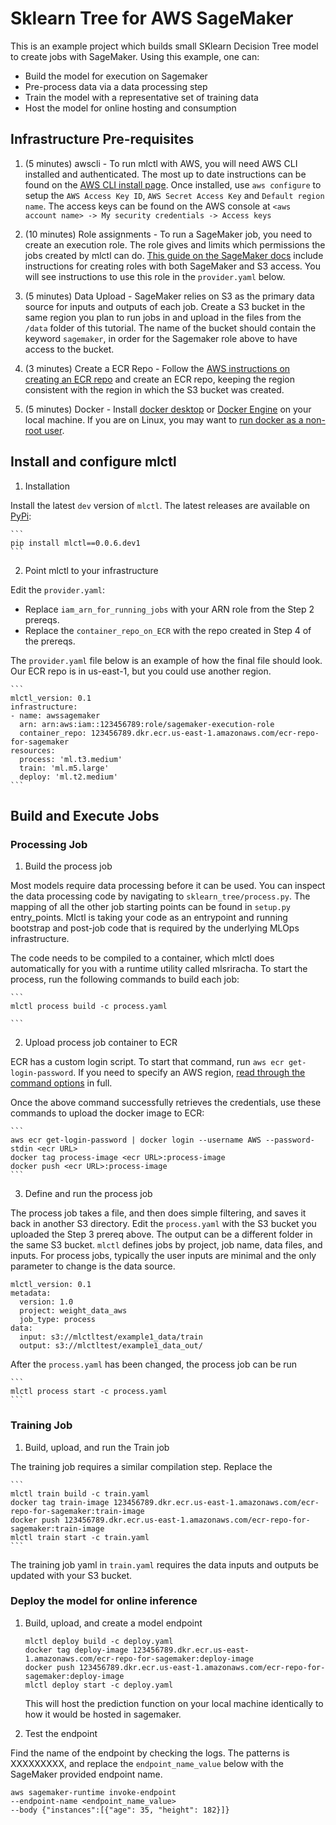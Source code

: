 # Sklearn Tree for AWS SageMaker

This is an example project which builds small SKlearn Decision Tree model to create jobs with SageMaker. Using this example, one can:

- Build the model for execution on Sagemaker
- Pre-process data via a data processing step
- Train the model with a representative set of training data
- Host the model for online hosting and consumption

## Infrastructure Pre-requisites

1. (5 minutes) awscli - To run mlctl with AWS, you will need AWS CLI installed and authenticated. The most up to date instructions can be found on the [AWS CLI install page](https://docs.aws.amazon.com/cli/latest/userguide/install-cliv2.html). Once installed, use `aws configure` to setup the `AWS Access Key ID`, `AWS Secret Access Key` and `Default region name`. The access keys can be found on the AWS console at `<aws account name> -> My security credentials -> Access keys`

2. (10 minutes) Role assignments - To run a SageMaker job, you need to create an execution role. The role gives and limits which permissions the jobs created by mlctl can do. [This guide on the SageMaker docs](https://docs.aws.amazon.com/sagemaker/latest/dg/sagemaker-roles.html) include instructions for creating roles with both SageMaker and S3 access. You will see instructions to use this role in the `provider.yaml` below.

3. (5 minutes) Data Upload - SageMaker relies on S3 as the primary data source for inputs and outputs of each job. Create a S3 bucket in the same region you plan to run jobs in and upload in the files from the `/data` folder of this tutorial. The name of the bucket should contain the keyword `sagemaker`, in order for the Sagemaker role above to have access to the bucket.

4. (3 minutes) Create a ECR Repo - Follow the [AWS instructions on creating an ECR repo](https://docs.aws.amazon.com/AmazonECR/latest/userguide/repository-create.html) and create an ECR repo, keeping the region consistent with the region in which the S3 bucket was created.

5. (5 minutes) Docker - Install [docker desktop](https://docs.docker.com/desktop/) or [Docker Engine](https://docs.docker.com/engine/) on your local machine. If you are on Linux, you may want to [run docker as a non-root user](https://docs.docker.com/engine/install/linux-postinstall/).

## Install and configure mlctl

1. Installation

Install the latest `dev` version of `mlctl`. The latest releases are available on [PyPi](https://pypi.org/project/mlctl/#history):

    ```
    pip install mlctl==0.0.6.dev1
    ```

2. Point mlctl to your infrastructure

Edit the `provider.yaml`:

- Replace `iam_arn_for_running_jobs` with your ARN role from the Step 2 prereqs.
- Replace the `container_repo_on_ECR` with the repo created in Step 4 of the prereqs. 

The `provider.yaml` file below is an example of how the final file should look. Our ECR repo is in us-east-1, but you could use another region.

    ```
    mlctl_version: 0.1
    infrastructure:
    - name: awssagemaker
      arn: arn:aws:iam::123456789:role/sagemaker-execution-role
      container_repo: 123456789.dkr.ecr.us-east-1.amazonaws.com/ecr-repo-for-sagemaker
    resources: 
      process: 'ml.t3.medium'
      train: 'ml.m5.large'
      deploy: 'ml.t2.medium'
    ```

## Build and Execute Jobs

### Processing Job

1. Build the process job

Most models require data processing before it can be used. You can inspect the data processing code by navigating to `sklearn_tree/process.py`. The mapping of all the other job starting points can be found in `setup.py` entry_points. Mlctl is taking your code as an entrypoint and running bootstrap and post-job code that is required by the underlying MLOps infrastructure.

The code needs to be compiled to a container, which mlctl does automatically for you with a runtime utility called mlsriracha. To start the process, run the following commands to build each job:

    ```
    mlctl process build -c process.yaml
    
    ```

2. Upload process job container to ECR

ECR has a custom login script. To start that command, run `aws ecr get-login-password`. If you need to specify an AWS region, [read through the command options](https://docs.aws.amazon.com/AmazonECR/latest/userguide/getting-started-cli.html#cli-authenticate-registry) in full.

Once the above command successfully retrieves the credentials, use these commands to upload the docker image to ECR:

    ```
    aws ecr get-login-password | docker login --username AWS --password-stdin <ecr URL>
    docker tag process-image <ecr URL>:process-image
    docker push <ecr URL>:process-image
    ```

3. Define and run the process job

The process job takes a file, and then does simple filtering, and saves it back in another S3 directory. Edit the `process.yaml` with the S3 bucket you uploaded the Step 3 prereq above. The output can be a different folder in the same S3 bucket. `mlctl` defines jobs by project, job name, data files, and inputs. For process jobs, typically the user inputs are minimal and the only parameter to change is the data source.

```
mlctl_version: 0.1
metadata:
  version: 1.0
  project: weight_data_aws
  job_type: process
data:
  input: s3://mlctltest/example1_data/train
  output: s3://mlctltest/example1_data_out/
```
After the `process.yaml` has been changed, the process job can be run

    ```
    mlctl process start -c process.yaml
    ```

### Training Job

1. Build, upload, and run the Train job

The training job requires a similar compilation step. Replace the 

    ```
    mlctl train build -c train.yaml
    docker tag train-image 123456789.dkr.ecr.us-east-1.amazonaws.com/ecr-repo-for-sagemaker:train-image
    docker push 123456789.dkr.ecr.us-east-1.amazonaws.com/ecr-repo-for-sagemaker:train-image
    mlctl train start -c train.yaml
    ```

The training job yaml in `train.yaml` requires the data inputs and outputs be updated with your S3 bucket. 

### Deploy the model for online inference

1. Build, upload, and create a model endpoint
    ```
    mlctl deploy build -c deploy.yaml
    docker tag deploy-image 123456789.dkr.ecr.us-east-1.amazonaws.com/ecr-repo-for-sagemaker:deploy-image
    docker push 123456789.dkr.ecr.us-east-1.amazonaws.com/ecr-repo-for-sagemaker:deploy-image
    mlctl deploy start -c deploy.yaml
    ```

    This will host the prediction function on your local machine
    identically to how it would be hosted in sagemaker.

2. Test the endpoint

Find the name of the endpoint by checking the logs. The patterns is XXXXXXXXX, and replace the `endpoint_name_value` below with the SageMaker provided endpoint name.

```
aws sagemaker-runtime invoke-endpoint
--endpoint-name <endpoint_name_value>
--body {"instances":[{"age": 35, "height": 182}]}
```